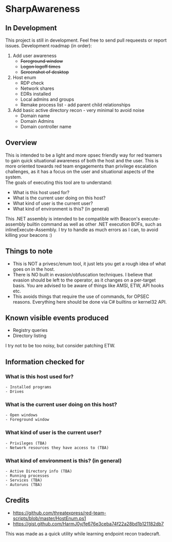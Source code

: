 # SharpAwareness
## In Development
This project is still in development. Feel free to send pull requeests or report issues.
Development roadmap (in order):
1. Add user awareness
    - ~~Foreground window~~
    - ~~Logon logoff times~~
    - ~~Screenshot of desktop~~
2. Host enum
    - RDP check
    - Network shares
    - EDRs installed
    - Local admins and groups
    - Remake process list - add parent child relationships
3. Add basic active directory recon - very minimal to avoid noise
    - Domain name
    - Domain Admins
    - Domain controller name


## Overview  
This is intended to be a light and more opsec friendly way for red teamers to gain quick situational awareness of both the host and the user. This is more oriented towards red team engagements than privilege escalation challenges, as it has a focus on the user and situational aspects of the system.  
The goals of executing this tool are to understand:  
- What is this host used for?
- What is the current user doing on this host?
- What kind of user is the current user?
- What kind of environment is this? (in general)

  
This .NET assembly is intended to be compatible with Beacon's execute-assembly builtin command as well as other .NET execution BOFs, such as inlineExecute-Assembly. I try to handle as much errors as I can, to avoid killing your beacons :)


## Things to note  
- This is NOT a privesc/enum tool, it just lets you get a rough idea of what goes on in the host.
- There is NO built in evasion/obfuscation techniques. I believe that evasion should be left to the operator, as it changes on a per-target basis. You are advised to be aware of things like AMSI, ETW, API hooks etc.
- This avoids things that require the use of commands, for OPSEC reasons. Everything here should be done via C# builtins or kernel32 API.

## Known visible events produced
- Registry queries
- Directory listing

I try not to be too noisy, but consider patching ETW.

## Information checked for
### What is this host used for?
    - Installed programs
    - Drives
### What is the current user doing on this host?
    - Open windows
    - Foreground window
### What kind of user is the current user?
    - Privileges (TBA)
    - Network resources they have access to (TBA)
### What kind of environment is this? (in general)
    - Active Directory info (TBA)
    - Running processes
    - Services (TBA)
    - Autoruns (TBA)


## Credits
- https://github.com/threatexpress/red-team-scripts/blob/master/HostEnum.ps1
- https://gist.github.com/HarmJ0y/fe676e3ceba74f22a28bd1b121182db7

This was made as a quick utility while learning endpoint recon tradecraft.